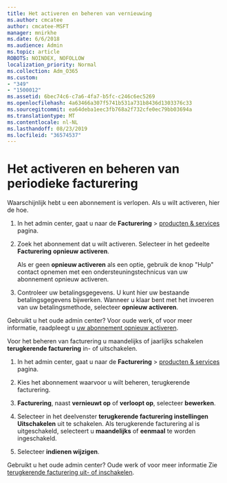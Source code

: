 ```yaml
---
title: Het activeren en beheren van vernieuwing
ms.author: cmcatee
author: cmcatee-MSFT
manager: mnirkhe
ms.date: 6/6/2018
ms.audience: Admin
ms.topic: article
ROBOTS: NOINDEX, NOFOLLOW
localization_priority: Normal
ms.collection: Adm_O365
ms.custom:
- "349"
- "1500012"
ms.assetid: 6bec74c6-c7a6-4fa7-b5fc-c246c6ec5269
ms.openlocfilehash: 4a63466a307f5741b531a731b8436d1303376c33
ms.sourcegitcommit: ea64deba1eec3fb768a2f732cfe0ec79bb03694a
ms.translationtype: MT
ms.contentlocale: nl-NL
ms.lasthandoff: 08/23/2019
ms.locfileid: "36574537"
---
```

# <a name="how-to-reactivate-and-manage-recurring-billing"></a>Het activeren en beheren van periodieke facturering

Waarschijnlijk hebt u een abonnement is verlopen. Als u wilt activeren, hier de hoe.
  
1. In het admin center, gaat u naar de **Facturering** \> [producten & services](https://go.microsoft.com/fwlink/p/?linkid=842054) pagina.

2. Zoek het abonnement dat u wilt activeren. Selecteer in het gedeelte **Facturering** **opnieuw activeren**.

    Als er geen **opnieuw activeren** als een optie, gebruik de knop "Hulp" contact opnemen met een ondersteuningstechnicus van uw abonnement opnieuw activeren.

3. Controleer uw betalingsgegevens. U kunt hier uw bestaande betalingsgegevens bijwerken. Wanneer u klaar bent met het invoeren van uw betalingsmethode, selecteer **opnieuw activeren**.

Gebruikt u het oude admin center? Voor oude werk, of voor meer informatie, raadpleegt u [uw abonnement opnieuw activeren](https://docs.microsoft.com/en-us/office365/admin/subscriptions-and-billing/reactivate-your-subscription). 

Voor het beheren van facturering u maandelijks of jaarlijks schakelen **terugkerende facturering** in- of uitschakelen.
  
1. In het admin center, gaat u naar de **Facturering** \> [producten & services](https://go.microsoft.com/fwlink/p/?linkid=842054) pagina.

2. Kies het abonnement waarvoor u wilt beheren, terugkerende facturering.

3. **Facturering**, naast **vernieuwt op** of **verloopt op**, selecteer **bewerken**.

4. Selecteer in het deelvenster **terugkerende facturering instellingen** **Uitschakelen** uit te schakelen. Als terugkerende facturering al is uitgeschakeld, selecteert u **maandelijks** of **eenmaal** te worden ingeschakeld.

5. Selecteer **indienen wijzigen**.

Gebruikt u het oude admin center? Oude werk of voor meer informatie Zie [terugkerende facturering uit- of inschakelen](https://docs.microsoft.com/office365/admin/subscriptions-and-billing/renew-your-subscription#turn-recurring-billing-off-or-on).
